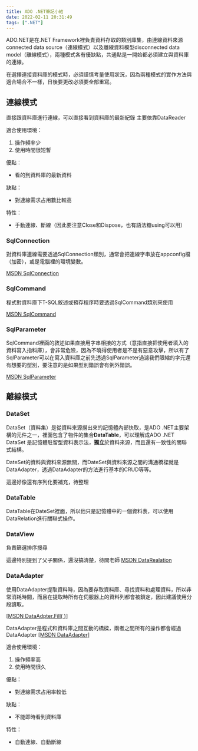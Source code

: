 ```yaml
---
title: ADO .NET筆記小結
date: 2022-02-11 20:31:49
tags: [".NET"]
---
```

ADO.NET是在.NET Framework裡負責資料存取的類別庫集，由連線資料來源connected data source（連線模式）以及離線資料模型disconnected data model（離線模式），兩種模式各有優缺點，共通點是一開始都必須建立與資料庫的連線。

在選擇連接資料庫的模式時，必須謹慎考量使用狀況，因為兩種模式的實作方法與適合場合不一樣，日後要更改必須要全部重寫。


<!--more-->

## 連線模式

直接跟資料庫進行連線，可以直接看到資料庫的最新紀錄
主要依靠DataReader

適合使用環境：
1. 操作頻率少
2. 使用時間很短暫

優點：
*  看的到資料庫的最新資料

缺點：
*  對連線需求占用數比較高

特性：
*  手動連線、斷線（因此要注意Close和Dispose，也有語法糖using可以用）

### SqlConnection 
對資料庫連線需要透過SqlConnection類別，通常會把連線字串放在appconfig檔（加密），或是電腦裡的環境變數。

[MSDN SqlConnection](https://docs.microsoft.com/zh-tw/dotnet/api/system.data.sqlclient.sqlconnection?view=dotnet-plat-ext-6.0)


### SqlCommand 
程式對資料庫下T-SQL敘述或預存程序時要透過SqlCommand類別來使用

[MSDN SqlCommand](https://docs.microsoft.com/zh-tw/dotnet/api/system.data.sqlclient.sqlcommand?view=dotnet-plat-ext-6.0)

### SqlParameter 

SqlCommand裡面的敘述如果直接用字串相接的方式（意指直接把使用者填入的資料寫入指料庫），會非常危險，因為不曉得使用者是不是有惡意攻擊，所以有了SqlParameter可以在寫入資料庫之前先透過SqlParameter過濾我們限縮的字元還有想要的型別，要注意的是如果型別錯誤會有例外錯誤。

[MSDN SqlParameter](https://docs.microsoft.com/zh-tw/dotnet/api/system.data.sqlclient.sqlparameter?view=dotnet-plat-ext-6.0)


## 離線模式

### DataSet

DataSet（資料集）是從資料來源撈出來的記憶體內部快取，是ADO .NET主要架構的元件之一，裡面包含了物件的集合**DataTable**，可以理解成ADO .NET DataSet 是記憶體駐留型資料表示法，**獨立**於資料來源，而且還有一致性的關聯式結構。

DateSet的資料與資料來源無關，而DateSet與資料來源之間的溝通橋樑就是
DataAdapter，透過DataAdapter的方法進行基本的CRUD等等。

這邊好像還有序列化要補充，待整理

### DataTable

DataTable在DateSet裡面，所以他只是記憶體中的一個資料表，可以使用DataRelation進行關聯式操作。

### DataView
負責篩選排序搜尋


這邊特別提到了父子關係，還沒搞清楚，待問老師
[MSDN DataRealation](https://docs.microsoft.com/zh-tw/dotnet/api/system.data.datarelation?view=net-6.0)

### DataAdapter


使用DataAdapter提取資料時，因為要存取資料庫、尋找資料和處理資料，所以非常消耗時間，而且在提取時所有在伺服器上的資料列都會被鎖定，因此建議使用分段讀取。

[[MSDN DataAdpter.Fill( )]](https://docs.microsoft.com/zh-tw/dotnet/api/system.data.common.dataadapter.fill?view=net-6.0#System_Data_Common_DataAdapter_Fill_System_Data_DataSet_)

DataAdapter是程式和資料庫之間互動的橋樑，兩者之間所有的操作都會經過DataAdapter 
[[MSDN DataAdapter]](https://docs.microsoft.com/zh-tw/dotnet/framework/data/adonet/populating-a-dataset-from-a-dataadapter)

適合使用環境：
1. 操作頻率高
2. 使用時間很久

優點：
* 對連線需求占用率較低

缺點：
* 不能即時看到資料庫

特性：
*  自動連線、自動斷線